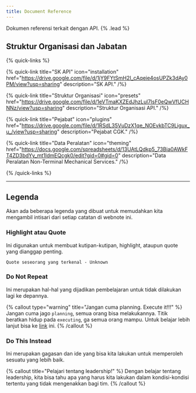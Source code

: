 ```yaml
---
title: Document Reference
---
```


Dokumen referensi terkait dengan API. {% .lead %}

## Struktur Organisasi dan Jabatan

{% quick-links %}

{% quick-link title="SK API" icon="installation" href="https://drive.google.com/file/d/1jY9FYtSmH2I_cAqeie4osUPZk3dAy0PM/view?usp=sharing" description="SK API." /%}

{% quick-link title="Struktur Organisasi" icon="presets" href="https://drive.google.com/file/d/1eVTmaKXZEdJhzLul7IsF0eQwVfUCHNNz/view?usp=sharing" description="Struktur Organisasi API." /%}

{% quick-link title="Pejabat" icon="plugins" href="https://drive.google.com/file/d/1RSdL35VuDzX1qe_NOEvkbTC9Ligux_u_/view?usp=sharing" description="Pejabat CGK." /%}

{% quick-link title="Data Peralatan" icon="theming" href="https://docs.google.com/spreadsheets/d/13UAtLQdkp5_73Bia0AWkFT4ZD3bdYy_mt1IdmEQcgk0/edit?gid=0#gid=0" description="Data Peralatan Non-Terminal Mechanical Services." /%}

{% /quick-links %}

---

## Legenda

Akan ada beberapa legenda yang dibuat untuk memudahkan kita mengambil intisari dari setiap catatan di webnote ini.

### Highlight atau Quote

Ini digunakan untuk membuat kutipan-kutipan, highlight, ataupun quote yang dianggap penting.

```shell
Quote seseorang yang terkenal - Unknown
```

### Do Not Repeat

Ini merupakan hal-hal yang dijadikan pembelajaran untuk tidak dilakukan lagi ke depannya.

{% callout type="warning" title="Jangan cuma planning. Execute it!!!" %}
Jangan cuma jago `planning`, semua orang bisa melakukannya. Titik beratkan hidup pada `executing`, ga semua orang mampu.
Untuk belajar lebih lanjut bisa ke [link](https://www.google.com) ini.
{% /callout %}

### Do This Instead

Ini merupakan gagasan dan ide yang bisa kita lakukan untuk memperoleh sesuatu yang lebih baik.

{% callout title="Pelajari tentang leadership!" %}
Dengan belajar tentang leadership, kita bisa tahu apa yang harus kita lakukan dalam kondisi-kondisi tertentu yang tidak mengenakkan bagi tim.
{% /callout %}
